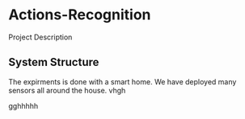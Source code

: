 # Actions-Recognition 
Project Description
## System Structure
The expirments is done with a smart home. We have deployed many sensors all around the house. vhgh

gghhhhh